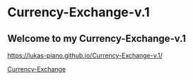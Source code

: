 ﻿# Currency-Exchange-v.1
## Welcome to my Currency-Exchange-v.1
https://lukas-piano.github.io/Currency-Exchange-v.1/

[Currency-Exchange](https://github.com/Lukas-piano/Currency-Exchange-v.1/blob/main/images/share.PNG)
